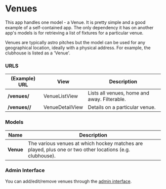 # Venues

This app handles one model - a Venue. It is pretty simple and a good example of a self-contained app. The only dependency it has on another app's models is for retrieving a list of fixtures for a particular venue.

Venues are typically astro pitches but the model can be used for any geographical location, ideally with a physical address. For example, the clubhouse is listed as a 'Venue'.

### URLS

|(Example) URL         |View            |Description                                 |
|----------------------|----------------|--------------------------------------------|
|**/venues/**          |VenueListView   |Lists all venues, home and away. Filterable.|
|**/venues/<leys>/**   |VenueDetailView |Details on a particular venue.              |

### Models

|Name       |Description    |
|-----------|----------------
|**Venue**  |The various venues at which hockey matches are played, plus one or two other locations (e.g. clubhouse).|

### Admin Interface

You can add/edit/remove venues through the [admin interface](//www.cambridgesouthhockeyclub.co.uk/admin/venues/).
